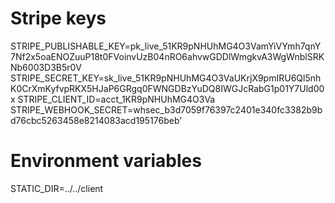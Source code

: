 # Stripe keys
STRIPE_PUBLISHABLE_KEY=pk_live_51KR9pNHUhMG4O3VamYiVYmh7qnY7Nf2x5oaENOZuuP18t0FVoinvUzB04nRO6ahvwGDDlWmgkvA3WgWnblSRKNb6003D3B5r0V
STRIPE_SECRET_KEY=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
STRIPE_CLIENT_ID=acct_1KR9pNHUhMG4O3Va
STRIPE_WEBHOOK_SECRET=whsec_b3d7059f76397c2401e340fc3382b9bd76cbc5263458e8214083acd195176beb'

# Environment variables 
STATIC_DIR=../../client 
